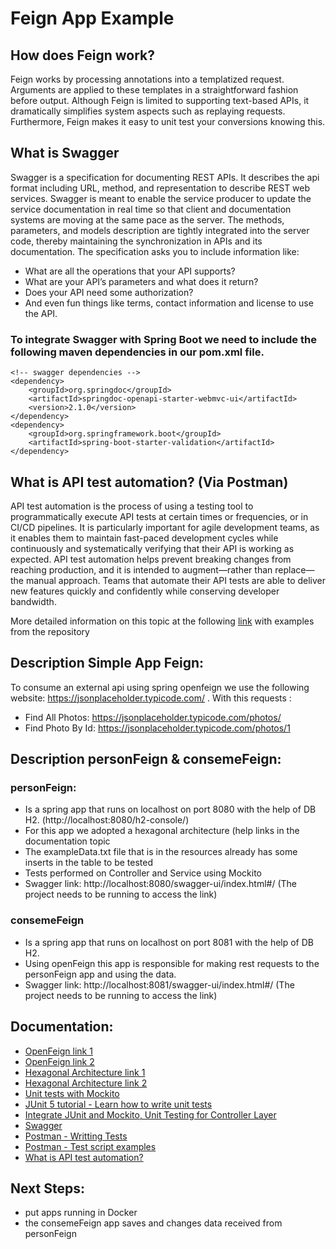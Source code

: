 # Feign App Example


## How does Feign work?
Feign works by processing annotations into a templatized request. Arguments are applied to these templates in a straightforward fashion before output. Although Feign is limited to supporting text-based APIs, it dramatically simplifies system aspects such as replaying requests. Furthermore, Feign makes it easy to unit test your conversions knowing this.

## What is Swagger

Swagger is a specification for documenting REST APIs. It describes the api format including URL, method, and representation to describe REST web services. Swagger is meant to enable the service producer to update the service documentation in real time so that client and documentation systems are moving at the same pace as the server. The methods, parameters, and models description are tightly integrated into the server code, thereby maintaining the synchronization in APIs and its documentation. The specification asks you to include information like:

- What are all the operations that your API supports?
- What are your API’s parameters and what does it return?
- Does your API need some authorization?
- And even fun things like terms, contact information and license to use the API.

### To integrate Swagger with Spring Boot we need to include the following maven dependencies in our pom.xml file.
```
<!-- swagger dependencies -->
<dependency>
	<groupId>org.springdoc</groupId>
	<artifactId>springdoc-openapi-starter-webmvc-ui</artifactId>
	<version>2.1.0</version>
</dependency>
<dependency>
	<groupId>org.springframework.boot</groupId>
	<artifactId>spring-boot-starter-validation</artifactId>
</dependency>
```
## What is API test automation? (Via Postman)
API test automation is the process of using a testing tool to programmatically execute API tests at certain times or frequencies, or in CI/CD pipelines. It is particularly important for agile development teams, as it enables them to maintain fast-paced development cycles while continuously and systematically verifying that their API is working as expected. API test automation helps prevent breaking changes from reaching production, and it is intended to augment—rather than replace—the manual approach. Teams that automate their API tests are able to deliver new features quickly and confidently while conserving developer bandwidth.


More detailed information on this topic at the following [link](https://github.com/ricardocerto16/OpenFeignApp/blob/main/Postman/readme.md) with examples from the repository


## Description Simple App Feign:

To consume an external api using spring openfeign we use the
following website: https://jsonplaceholder.typicode.com/ .
With this requests : 
* Find All Photos: https://jsonplaceholder.typicode.com/photos/
* Find Photo By Id: https://jsonplaceholder.typicode.com/photos/1

## Description personFeign & consemeFeign:

### personFeign: 
* Is a spring app that runs on localhost on port 8080 with the help of DB H2. (http://localhost:8080/h2-console/)
* For this app we adopted a hexagonal architecture (help links in the documentation topic
* The exampleData.txt file that is in the resources already has some inserts in the table to be tested
* Tests performed on Controller and Service using Mockito
* Swagger link: http://localhost:8080/swagger-ui/index.html#/  (The project needs to be running to access the link)


### consemeFeign
* Is a spring app that runs on localhost on port 8081 with the help of DB H2.
* Using openFeign this app is responsible for making rest requests to the personFeign app and using the data.
* Swagger link: http://localhost:8081/swagger-ui/index.html#/  (The project needs to be running to access the link)




## Documentation:
 * [OpenFeign link 1](https://docs.spring.io/spring-cloud-openfeign/docs/current/reference/html/)
 * [OpenFeign link 2](https://spring.io/projects/spring-cloud-azure)
 * [Hexagonal Architecture link 1](https://medium.com/ssense-tech/hexagonal-architecture-there-are-always-two-sides-to-every-story-bc0780ed7d9c)
 * [Hexagonal Architecture link 2](https://netflixtechblog.com/ready-for-changes-with-hexagonal-architecture-b315ec967749)
 * [Unit tests with Mockito](https://www.vogella.com/tutorials/Mockito/article.html)
 * [JUnit 5 tutorial - Learn how to write unit tests](https://www.vogella.com/tutorials/JUnit/article.html)
 * [Integrate JUnit and Mockito, Unit Testing for Controller Layer](https://medium.com/backend-habit/integrate-junit-and-mockito-unit-testing-for-controller-layer-91bb4099c2a5)
 * [Swagger](https://www.baeldung.com/spring-rest-openapi-documentation)
 * [Postman - Writting Tests](https://learning.postman.com/docs/writing-scripts/test-scripts/)
 * [Postman - Test script examples](https://learning.postman.com/docs/writing-scripts/script-references/test-examples/)
 * [What is API test automation?](https://www.postman.com/api-platform/api-test-automation/)
 
## Next Steps: 
* put apps running in Docker
* the consemeFeign app saves and changes data received from personFeign
